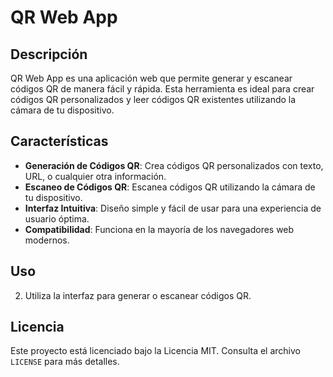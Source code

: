 # QR Web App

## Descripción

QR Web App es una aplicación web que permite generar y escanear códigos QR de manera fácil y rápida. Esta herramienta es ideal para crear códigos QR personalizados y leer códigos QR existentes utilizando la cámara de tu dispositivo.

## Características

- **Generación de Códigos QR**: Crea códigos QR personalizados con texto, URL, o cualquier otra información.
- **Escaneo de Códigos QR**: Escanea códigos QR utilizando la cámara de tu dispositivo.
- **Interfaz Intuitiva**: Diseño simple y fácil de usar para una experiencia de usuario óptima.
- **Compatibilidad**: Funciona en la mayoría de los navegadores web modernos.
## Uso

2. Utiliza la interfaz para generar o escanear códigos QR.

## Licencia

Este proyecto está licenciado bajo la Licencia MIT. Consulta el archivo `LICENSE` para más detalles.
